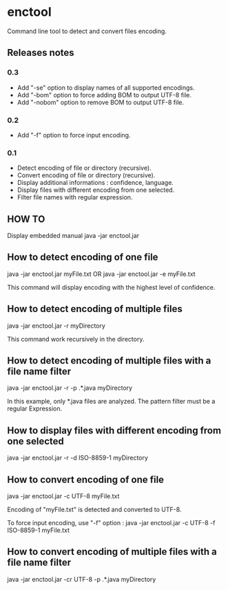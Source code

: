 # enctool
Command line tool to detect and convert files encoding.

## Releases notes

### 0.3

- Add "-se" option to display names of all supported encodings.
- Add "-bom" option to force adding BOM to output UTF-8 file.
- Add "-nobom" option to remove BOM to output UTF-8 file.

### 0.2

- Add "-f" option to force input encoding.

### 0.1

- Detect encoding of file or directory (recursive).
- Convert encoding of file or directory (recursive).
- Display additional informations : confidence, language.
- Display files with different encoding from one selected.
- Filter file names with regular expression.



## HOW TO
Display embedded manual
java -jar enctool.jar

## How to detect encoding of one file
java -jar enctool.jar myFile.txt
OR
java -jar enctool.jar -e myFile.txt

This command will display encoding with the highest level of confidence.

## How to detect encoding of multiple files
java -jar enctool.jar -r myDirectory

This command work recursively in the directory.

## How to detect encoding of multiple files with a file name filter
java -jar enctool.jar -r -p .*\.java myDirectory

In this example, only *.java files are analyzed.
The pattern filter must be a regular Expression.

## How to display files with different encoding from one selected
java -jar enctool.jar -r -d ISO-8859-1 myDirectory

## How to convert encoding of one file
java -jar enctool.jar -c UTF-8 myFile.txt

Encoding of "myFile.txt" is detected and converted to UTF-8.

To force input encoding, use "-f" option :
java -jar enctool.jar -c UTF-8 -f ISO-8859-1 myFile.txt

## How to convert encoding of multiple files with a file name filter
java -jar enctool.jar -cr UTF-8 -p .*\.java myDirectory
